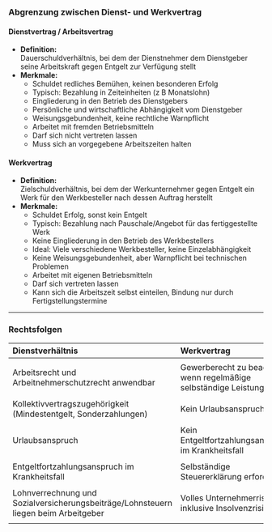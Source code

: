 ### Abgrenzung zwischen Dienst- und Werkvertrag

#### Dienstvertrag / Arbeitsvertrag
- **Definition:** <br> Dauerschuldverhältnis, bei dem der Dienstnehmer dem Dienstgeber seine Arbeitskraft gegen Entgelt zur Verfügung stellt 
- **Merkmale:**
  - Schuldet redliches Bemühen, keinen besonderen Erfolg 
  - Typisch: Bezahlung in Zeiteinheiten (z B  Monatslohn) 
  - Eingliederung in den Betrieb des Dienstgebers 
  - Persönliche und wirtschaftliche Abhängigkeit vom Dienstgeber 
  - Weisungsgebundenheit, keine rechtliche Warnpflicht 
  - Arbeitet mit fremden Betriebsmitteln 
  - Darf sich nicht vertreten lassen 
  - Muss sich an vorgegebene Arbeitszeiten halten 

#### Werkvertrag
- **Definition:** <br> Zielschuldverhältnis, bei dem der Werkunternehmer gegen Entgelt ein Werk für den Werkbesteller nach dessen Auftrag herstellt 
- **Merkmale:**
  - Schuldet Erfolg, sonst kein Entgelt 
  - Typisch: Bezahlung nach Pauschale/Angebot für das fertiggestellte Werk 
  - Keine Eingliederung in den Betrieb des Werkbestellers 
  - Ideal: Viele verschiedene Werkbesteller, keine Einzelabhängigkeit 
  - Keine Weisungsgebundenheit, aber Warnpflicht bei technischen Problemen 
  - Arbeitet mit eigenen Betriebsmitteln 
  - Darf sich vertreten lassen 
  - Kann sich die Arbeitszeit selbst einteilen, Bindung nur durch Fertigstellungstermine 

---
### Rechtsfolgen

| Dienstverhältnis                                                                    | Werkvertrag                                                                |
|:------------------------------------------------------------------------------------|:---------------------------------------------------------------------------|
|||
| Arbeitsrecht und Arbeitnehmerschutzrecht anwendbar                                  | Gewerberecht zu beachten, <br> wenn regelmäßige selbständige Leistungen    |
|||
| Kollektivvertragszugehörigkeit (Mindestentgelt, Sonderzahlungen)                    | Kein Urlaubsanspruch                                                       |
|||
| Urlaubsanspruch                                                                     | Kein Entgeltfortzahlungsanspruch im Krankheitsfall                         |
|||
| Entgeltfortzahlungsanspruch im Krankheitsfall                                       | Selbständige Steuererklärung erforderlich                                  |
|||
| Lohnverrechnung und Sozialversicherungsbeiträge/Lohnsteuern liegen beim Arbeitgeber | Volles Unternehmerrisiko inklusive Insolvenzrisiko                         |
|||
